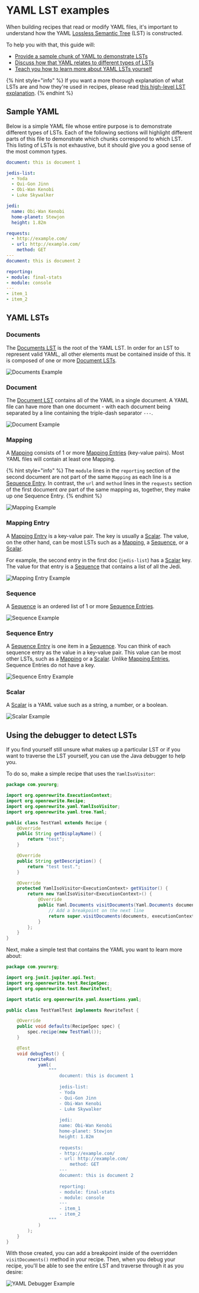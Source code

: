 # YAML LST examples

When building recipes that read or modify YAML files, it's important to understand how the YAML [Lossless Semantic Tree](/concepts-and-explanations/lossless-semantic-trees.md) (LST) is constructed.  

To help you with that, this guide will:

* [Provide a sample chunk of YAML to demonstrate LSTs](#sample-yaml)
* [Discuss how that YAML relates to different types of LSTs](#yaml-lsts)
* [Teach you how to learn more about YAML LSTs yourself](#using-the-debugger-to-detect-lsts) 

{% hint style="info" %}
If you want a more thorough explanation of what LSTs are and how they're used in recipes, please read [this high-level LST explanation](/concepts-and-explanations/lst-examples.md#high-level-lst-explanation).
{% endhint %}

## Sample YAML

Below is a simple YAML file whose entire purpose is to demonstrate different types of LSTs. Each of the following sections will highlight different parts of this file to demonstrate which chunks correspond to which LST. This listing of LSTs is not exhaustive, but it should give you a good sense of the most common types.

```yaml
document: this is document 1

jedis-list:
  - Yoda
  - Qui-Gon Jinn
  - Obi-Wan Kenobi
  - Luke Skywalker

jedi:
  name: Obi-Wan Kenobi
  home-planet: Stewjon
  height: 1.82m

requests:
  - http://example.com/
  - url: http://example.com/
    method: GET
---
document: this is document 2

reporting:
- module: final-stats
- module: console
---
- item_1
- item_2
```

## YAML LSTs

### Documents

The [Documents LST](https://github.com/openrewrite/rewrite/blob/v7.35.0/rewrite-yaml/src/main/java/org/openrewrite/yaml/tree/Yaml.java#L65-L129) is the root of the YAML LST. In order for an LST to represent valid YAML, all other elements must be contained inside of this. It is composed of one or more [Document LSTs](#document).

![Documents Example](/.gitbook/assets/Documents.png)

### Document

The [Document LST](https://github.com/openrewrite/rewrite/blob/v7.35.0/rewrite-yaml/src/main/java/org/openrewrite/yaml/tree/Yaml.java#L134-L187) contains all of the YAML in a single document. A YAML file can have more than one document - with each document being separated by a line containing the triple-dash separator `---`.

![Document Example](/.gitbook/assets/Document.png)

### Mapping

A [Mapping](https://github.com/openrewrite/rewrite/blob/v7.35.0/rewrite-yaml/src/main/java/org/openrewrite/yaml/tree/Yaml.java#L232-L305) consists of 1 or more [Mapping Entries](#mapping-entry) (key-value pairs). Most YAML files will contain at least one Mapping.

{% hint style="info" %}
The `module` lines in the `reporting` section of the second document are not part of the same `Mapping` as each line is a [Sequence Entry](#sequence-entry). In contrast, the `url` and `method` lines in the `requests` section of the first document _are_ part of the same mapping as, together, they make up one Sequence Entry.
{% endhint %}

![Mapping Example](/.gitbook/assets/Mapping.png)

### Mapping Entry

A [Mapping Entry](https://github.com/openrewrite/rewrite/blob/v7.35.0/rewrite-yaml/src/main/java/org/openrewrite/yaml/tree/Yaml.java#L281-L304) is a key-value pair. The key is usually a [Scalar](#scalar). The value, on the other hand, can be most LSTs such as a [Mapping](#mapping), a [Sequence](#sequence), or a [Scalar](#scalar).

For example, the second entry in the first doc (`jedis-list`) has a [Scalar](#scalar) key. The value for that entry is a [Sequence](#sequence) that contains a list of all the Jedi.

![Mapping Entry Example](/.gitbook/assets/MappingEntry.png)

### Sequence

A [Sequence](https://github.com/openrewrite/rewrite/blob/v7.35.0/rewrite-yaml/src/main/java/org/openrewrite/yaml/tree/Yaml.java#L311-L405) is an ordered list of 1 or more [Sequence Entries](#sequence-entry).

![Sequence Example](/.gitbook/assets/Sequence.png)

### Sequence Entry

A [Sequence Entry](https://github.com/openrewrite/rewrite/blob/v7.35.0/rewrite-yaml/src/main/java/org/openrewrite/yaml/tree/Yaml.java#L361-L404) is one item in a [Sequence](#sequence). You can think of each sequence entry as the value in a key-value pair. This value can be most other LSTs, such as a [Mapping](#mapping) or a [Scalar](#scalar). Unlike [Mapping Entries](#mapping-entry), Sequence Entries do not have a key.

![Sequence Entry Example](/.gitbook/assets/SequenceEntry.png)

### Scalar

A [Scalar](https://github.com/openrewrite/rewrite/blob/v7.35.0/rewrite-yaml/src/main/java/org/openrewrite/yaml/tree/Yaml.java#L192-L226) is a YAML value such as a string, a number, or a boolean.

![Scalar Example](/.gitbook/assets/Scalar.png)

## Using the debugger to detect LSTs

If you find yourself still unsure what makes up a particular LST or if you want to traverse the LST yourself, you can use the Java debugger to help you.

To do so, make a simple recipe that uses the `YamlIsoVisitor`:

```java
package com.yourorg;

import org.openrewrite.ExecutionContext;
import org.openrewrite.Recipe;
import org.openrewrite.yaml.YamlIsoVisitor;
import org.openrewrite.yaml.tree.Yaml;

public class TestYaml extends Recipe {
    @Override
    public String getDisplayName() {
        return "test";
    }

    @Override
    public String getDescription() {
        return "test test.";
    }

    @Override
    protected YamlIsoVisitor<ExecutionContext> getVisitor() {
        return new YamlIsoVisitor<ExecutionContext>() {
            @Override
            public Yaml.Documents visitDocuments(Yaml.Documents documents, ExecutionContext executionContext) {
                // Add a breakpoint on the next line
                return super.visitDocuments(documents, executionContext);
            }
        };
    }
}
```

Next, make a simple test that contains the YAML you want to learn more about:

```java
package com.yourorg;

import org.junit.jupiter.api.Test;
import org.openrewrite.test.RecipeSpec;
import org.openrewrite.test.RewriteTest;

import static org.openrewrite.yaml.Assertions.yaml;

public class TestYamlTest implements RewriteTest {

    @Override
    public void defaults(RecipeSpec spec) {
        spec.recipe(new TestYaml());
    }

    @Test
    void debugTest() {
        rewriteRun(
            yaml(
                """
                    document: this is document 1
                    
                    jedis-list:
                    - Yoda
                    - Qui-Gon Jinn
                    - Obi-Wan Kenobi
                    - Luke Skywalker
                    
                    jedi:
                    name: Obi-Wan Kenobi
                    home-planet: Stewjon
                    height: 1.82m
                    
                    requests:
                    - http://example.com/
                    - url: http://example.com/
                        method: GET
                    ---
                    document: this is document 2
                    
                    reporting:
                    - module: final-stats
                    - module: console
                    ---
                    - item_1
                    - item_2
                """
            )
        );
    }
}
```

With those created, you can add a breakpoint inside of the overridden `visitDocuments()` method in your recipe. Then, when you debug your recipe, you'll be able to see the entire LST and traverse through it as you desire:

![YAML Debugger Example](/.gitbook/assets/YAMLDebugger.png)